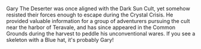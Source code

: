 Gary The Deserter was once aligned with the Dark Sun Cult, yet somehow resisted their forces enough to escape during the Crystal Crisis. He provided valuable information for a group of adventurers pursuing the cult near the harbor of Teravale, and has since appeared in the Common Grounds during the harvest to peddle his unconventional wares. If you see a skeleton with a Blue hat, it's probably Gary! 